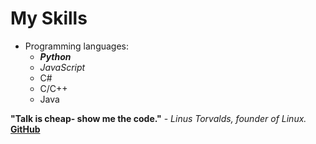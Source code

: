 # My Skills
- Programming languages: 
  - **_Python_**
  - _JavaScript_
  - C#
  - C/C++
  - Java
  
 **"Talk is cheap- show me the code."** - _Linus Torvalds, founder of Linux._
 **[GitHub](https://github.com/janhavi-sathe)**
